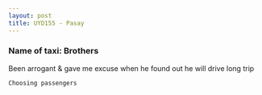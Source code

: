 ```yaml
---
layout: post
title: UYD155 - Pasay 
---
```


### Name of taxi: Brothers

Been arrogant & gave me excuse when he found out he will drive long trip 

```Choosing passengers```
